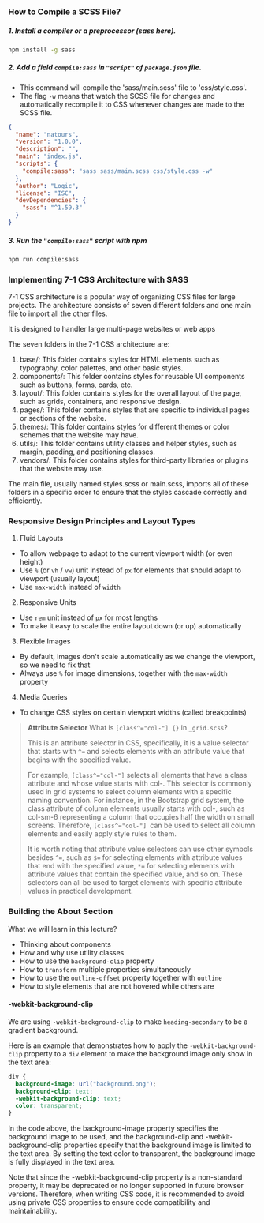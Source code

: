 ### How to Compile a SCSS File?

##### 1. Install a compiler or a preprocessor (sass here).

```sh
npm install -g sass
```

##### 2. Add a field `compile:sass` in `"script"` of `package.json` file.

- This command will compile the 'sass/main.scss' file to 'css/style.css'.
- The flag `-w` means that watch the SCSS file for changes and automatically recompile it to CSS whenever changes are made to the SCSS file.

```json
{
  "name": "natours",
  "version": "1.0.0",
  "description": "",
  "main": "index.js",
  "scripts": {
    "compile:sass": "sass sass/main.scss css/style.css -w"
  },
  "author": "Logic",
  "license": "ISC",
  "devDependencies": {
    "sass": "^1.59.3"
  }
}
```

##### 3. Run the `"compile:sass"` script with npm

```sh
npm run compile:sass
```

### Implementing 7-1 CSS Architecture with SASS

7-1 CSS architecture is a popular way of organizing CSS files for large projects. The architecture consists of seven different folders and one main file to import all the other files.

It is designed to handler large multi-page websites or web apps

The seven folders in the 7-1 CSS architecture are:

1. base/: This folder contains styles for HTML elements such as typography, color palettes, and other basic styles.
2. components/: This folder contains styles for reusable UI components such as buttons, forms, cards, etc.
3. layout/: This folder contains styles for the overall layout of the page, such as grids, containers, and responsive design.
4. pages/: This folder contains styles that are specific to individual pages or sections of the website.
5. themes/: This folder contains styles for different themes or color schemes that the website may have.
6. utils/: This folder contains utility classes and helper styles, such as margin, padding, and positioning classes.
7. vendors/: This folder contains styles for third-party libraries or plugins that the website may use.

The main file, usually named styles.scss or main.scss, imports all of these folders in a specific order to ensure that the styles cascade correctly and efficiently.

### Responsive Design Principles and Layout Types

1. Fluid Layouts

- To allow webpage to adapt to the current viewport width (or even height)
- Use `%` (or `vh` / `vw`) unit instead of `px` for elements that should adapt to viewport (usually layout)
- Use `max-width` instead of `width`

2. Responsive Units

- Use `rem` unit instead of `px` for most lengths
- To make it easy to scale the entire layout down (or up) automatically

3. Flexible Images

- By default, images don't scale automatically as we change the viewport, so we need to fix that
- Always use `%` for image dimensions, together with the `max-width` property

4. Media Queries

- To change CSS styles on certain viewport widths (called breakpoints)

> **Attribute Selector**
> What is `[class^="col-"] {}` in `_grid.scss`?
>
> This is an attribute selector in CSS, specifically, it is a value selector that starts with `^=` and selects elements with an attribute value that begins with the specified value.
>
> For example, `[class^="col-"]` selects all elements that have a class attribute and whose value starts with col-. This selector is commonly used in grid systems to select column elements with a specific naming convention. For instance, in the Bootstrap grid system, the class attribute of column elements usually starts with col-, such as col-sm-6 representing a column that occupies half the width on small screens. Therefore, `[class^="col-"] `can be used to select all column elements and easily apply style rules to them.
>
> It is worth noting that attribute value selectors can use other symbols besides `^=`, such as `$=` for selecting elements with attribute values that end with the specified value, `*=` for selecting elements with attribute values that contain the specified value, and so on. These selectors can all be used to target elements with specific attribute values in practical development.

### Building the About Section

What we will learn in this lecture?

- Thinking about components
- How and why use utility classes
- How to use the `background-clip` property
- How to `transform` multiple properties simultaneously
- How to use the `outline-offset` property together with `outline`
- How to style elements that are not hovered while others are

#### -webkit-background-clip

We are using `-webkit-background-clip` to make `heading-secondary` to be a gradient background.

Here is an example that demonstrates how to apply the `-webkit-background-clip` property to a `div` element to make the background image only show in the text area:

```css
div {
  background-image: url("background.png");
  background-clip: text;
  -webkit-background-clip: text;
  color: transparent;
}
```

In the code above, the background-image property specifies the background image to be used, and the background-clip and -webkit-background-clip properties specify that the background image is limited to the text area. By setting the text color to transparent, the background image is fully displayed in the text area.

Note that since the -webkit-background-clip property is a non-standard property, it may be deprecated or no longer supported in future browser versions. Therefore, when writing CSS code, it is recommended to avoid using private CSS properties to ensure code compatibility and maintainability.
